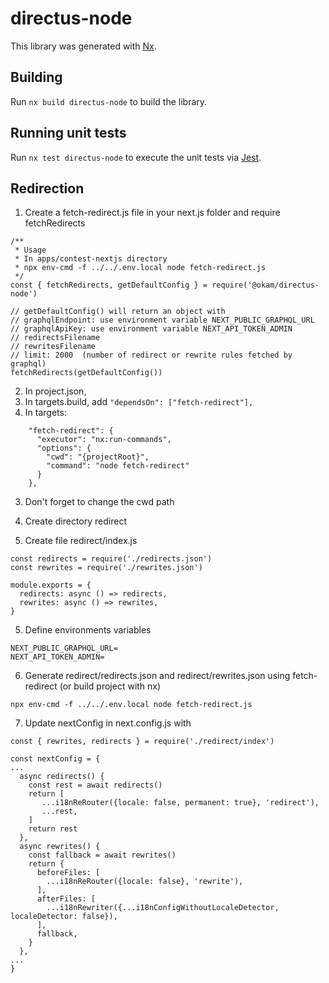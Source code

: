 # directus-node

This library was generated with [Nx](https://nx.dev).

## Building

Run `nx build directus-node` to build the library.

## Running unit tests

Run `nx test directus-node` to execute the unit tests via [Jest](https://jestjs.io).


## Redirection

1. Create a fetch-redirect.js file in your next.js folder and require fetchRedirects
```
/**
 * Usage
 * In apps/contest-nextjs directory
 * npx env-cmd -f ../../.env.local node fetch-redirect.js
 */
const { fetchRedirects, getDefaultConfig } = require('@okam/directus-node')

// getDefaultConfig() will return an object with
// graphqlEndpoint: use environment variable NEXT_PUBLIC_GRAPHQL_URL
// graphqlApiKey: use environment variable NEXT_API_TOKEN_ADMIN
// redirectsFilename
// rewritesFilename
// limit: 2000  (number of redirect or rewrite rules fetched by graphql)
fetchRedirects(getDefaultConfig())
```

2. In project.json,
 1. In targets.build, add `"dependsOn": ["fetch-redirect"],`
 2. In targets:
```
    "fetch-redirect": {
      "executor": "nx:run-commands",
      "options": {
        "cwd": "{projectRoot}",
        "command": "node fetch-redirect"
      }
    },
```
 3. Don't forget to change the cwd path


3. Create directory redirect

4. Create file redirect/index.js
```
const redirects = require('./redirects.json')
const rewrites = require('./rewrites.json')

module.exports = {
  redirects: async () => redirects,
  rewrites: async () => rewrites,
}

```

5. Define environments variables
```
NEXT_PUBLIC_GRAPHQL_URL=
NEXT_API_TOKEN_ADMIN=
```

6. Generate redirect/redirects.json and redirect/rewrites.json using fetch-redirect (or build project with nx)
```
npx env-cmd -f ../../.env.local node fetch-redirect.js
```

7. Update nextConfig in next.config.js with
```
const { rewrites, redirects } = require('./redirect/index')
```
```
const nextConfig = {
...
  async redirects() {
    const rest = await redirects()
    return [
       ...i18nReRouter({locale: false, permanent: true}, 'redirect'),
       ...rest,
    ]
    return rest
  },
  async rewrites() {
    const fallback = await rewrites()
    return {
      beforeFiles: [
        ...i18nReRouter({locale: false}, 'rewrite'),
      ],
      afterFiles: [
        ...i18nRewriter({...i18nConfigWithoutLocaleDetector, localeDetector: false}),
      ],
      fallback,
    }
  },
...
}
```
